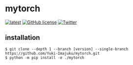 # mytorch

[![latest](https://img.shields.io/badge/latest_version-v0.0.0-green)](https://github.com/Yuki-Imajuku/mytorch/tree/v0.0.0)
[![GitHub license](https://img.shields.io/github/license/Yuki-Imajuku/mytorch)](https://github.com/Yuki-Imajuku/mytorch/blob/main/LICENSE)
[![Twitter](https://img.shields.io/twitter/url?style=social&url=https%3A%2F%2Fgithub.com%2FYuki-Imajuku%2Fmytorch)](https://twitter.com/intent/tweet?text=Yuki-Imajuku%2Fmytorch:&url=https%3A%2F%2Fgithub.com%2FYuki-Imajuku%2Fmytorch)


## installation

```
$ git clone --depth 1 --branch [version] --single-branch https://github.com/Yuki-Imajuku/mytorch.git
$ python -m pip install -e ./mytorch
```
